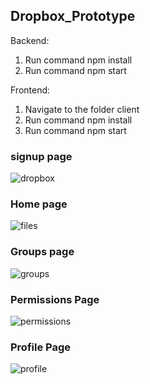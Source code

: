 
## Dropbox_Prototype
Backend:
1. Run command npm install
2. Run command npm start

Frontend:
1. Navigate to the folder client
2. Run command npm install
3. Run command npm start

### signup page
![dropbox](https://user-images.githubusercontent.com/22604867/36648559-e8907424-1a49-11e8-9ec5-59b8e79dbda9.jpg)

### Home page

![files](https://user-images.githubusercontent.com/22604867/36648628-a7a5ef42-1a4a-11e8-8ea0-3b5609a4ca3c.jpg)

### Groups page

![groups](https://user-images.githubusercontent.com/22604867/36648650-ed083126-1a4a-11e8-9a3d-479181b8f3ca.jpg)

### Permissions Page

![permissions](https://user-images.githubusercontent.com/22604867/36648673-593aa324-1a4b-11e8-9f64-dab6d578f1b9.jpg)

### Profile Page
![profile](https://user-images.githubusercontent.com/22604867/36648701-b9d12cbc-1a4b-11e8-91d7-be5d9f0e8936.jpg)

